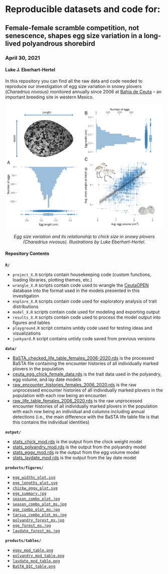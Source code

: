 # Reproducible datasets and code for:
## Female-female scramble competition, not senescence, shapes egg size variation in a long-lived polyandrous shorebird
### April 30, 2021
#### Luke J. Eberhart-Hertel

In this repository you can find all the raw data and code needed to reproduce our investigation of egg size variation in snowy plovers (_Charadrius nivosus_) monitored annually since 2006 at [Bahía de Ceuta](https://www.google.com/maps/@23.9197739,-106.9668912,2358m/data=!3m1!1e3 "Google Map Satellite") – an important breeding site in western Mexico.

<p align="center">
  <img width="600" src="./products/figures/jpg/eggs_plot_ms.jpg">
</p>  

<p align="center" > <i>Egg size variation and its relationship to chick size in snowy plovers (Charadrius nivosus). Illustrations by Luke Eberhart-Hertel.</i></p>

#### Repository Contents
**`R/`**

  - `project_X.R` scripts contain housekeeping code (custom functions, loading libraries, plotting themes, etc.)
  - `wrangle_X.R` scripts contain code used to wrangle the [CeutaOPEN](https://www.nature.com/articles/s41597-020-0490-y "CeutaOPEN") database into the format used in the models presented in this investigation
  - `explore_X.R` scripts contain code used for exploratory analysis of trait distributions
  - `model_X.R` scripts contain code used for modeling and exporting output
  - `results_X.R` scripts contain code used to process the model output into figures and tables
  - `playground.R` script contains untidy code used for testing ideas and visualizations
  - `junkyard.R` script contains untidy code saved from previous versions

**`data/`**
  
  - [BaSTA_checked_life_table_females_2006-2020.rds](https://github.com/leberhartphillips/snowy_plover_eggs/blob/main/data/BaSTA_checked_life_table_females_2006-2020.rds) is the processed BaSTA file containing the encounter histories of all individually marked plovers in the population
  - [ceuta_egg_chick_female_data.rds](https://github.com/leberhartphillips/snowy_plover_eggs/blob/main/data/ceuta_egg_chick_female_data.rds) is the trait data used in the polyandry, egg volume, and lay date models
  - [raw_encounter_histories_females_2006_2020.rds](https://github.com/leberhartphillips/snowy_plover_eggs/blob/main/data/raw_encounter_histories_females_2006_2020.rds) is the raw unprocessed encounter histories of all individually marked plovers in the population with each row being an encounter.
  - [raw_life_table_females_2006_2020.rds](https://github.com/leberhartphillips/snowy_plover_eggs/blob/main/data/raw_life_table_females_2006_2020.rds) is the raw unprocessed encounter histories of all individually marked plovers in the population with each row being an individual and columns including annual detections (i.e., the main difference with the BaSTA life table file is that this contains the individual identities)

**`output/`**

  - [stats_chick_mod.rds](https://github.com/leberhartphillips/snowy_plover_eggs/blob/main/output/stats_chick_mod.rds) is the output from the chick weight model
  - [stats_polyandry_mod.rds](https://github.com/leberhartphillips/snowy_plover_eggs/blob/main/output/stats_polyandry_mod.rds) is the output from the polyandry model
  - [stats_eggv_mod.rds](https://github.com/leberhartphillips/snowy_plover_eggs/blob/main/output/stats_eggv_mod.rds) is the output from the egg volume model
  - [stats_laydate_mod.rds](https://github.com/leberhartphillips/snowy_plover_eggs/blob/main/output) is the output from the lay date model

**`products/figures/`**

  - [`egg_widths_plot.svg`](https://github.com/leberhartphillips/Ceuta_CLOSED/blob/master/data/Ceuta_CLOSED_version_releases/Ceuta_CLOSED_v1-1.sqlite)
  - [`egg_lengths_plot.svg`](https://github.com/leberhartphillips/Ceuta_CLOSED/blob/master/data/Ceuta_CLOSED_version_releases/Ceuta_CLOSED_v1-1.sqlite)
  - [`chickw_eggv_plot.svg`](https://github.com/leberhartphillips/Ceuta_CLOSED/blob/master/data/Ceuta_CLOSED_version_releases/Ceuta_CLOSED_v1-1.sqlite)  
  - [`egg_summary.jpg`](https://github.com/leberhartphillips/Ceuta_CLOSED/blob/master/data/Ceuta_CLOSED_version_releases/Ceuta_CLOSED_v1-1.sqlite) 
  - [`season_combo_plot.jpg`](https://github.com/leberhartphillips/Ceuta_CLOSED/blob/master/data/Ceuta_CLOSED_version_releases/Ceuta_CLOSED_v1-1.sqlite)  
  - [`season_combo_plot_ms.jpg`](https://github.com/leberhartphillips/Ceuta_CLOSED/blob/master/data/Ceuta_CLOSED_version_releases/Ceuta_CLOSED_v1-1.sqlite)  
  - [`age_combo_plot_ms.jpg`](https://github.com/leberhartphillips/Ceuta_CLOSED/blob/master/data/Ceuta_CLOSED_version_releases/Ceuta_CLOSED_v1-1.sqlite) 
  - [`tarsus_combo_plot_ms.jpg`](https://github.com/leberhartphillips/Ceuta_CLOSED/blob/master/data/Ceuta_CLOSED_version_releases/Ceuta_CLOSED_v1-1.sqlite) 
  - [`polyandry_forest_ms.jpg`](https://github.com/leberhartphillips/Ceuta_CLOSED/blob/master/data/Ceuta_CLOSED_version_releases/Ceuta_CLOSED_v1-1.sqlite)  
  - [`egg_forest_ms.jpg`](https://github.com/leberhartphillips/Ceuta_CLOSED/blob/master/data/Ceuta_CLOSED_version_releases/Ceuta_CLOSED_v1-1.sqlite)
  - [`laydate_forest_ms.jpg`](https://github.com/leberhartphillips/Ceuta_CLOSED/blob/master/data/Ceuta_CLOSED_version_releases/Ceuta_CLOSED_v1-1.sqlite)  

**`products/tables/`**

  - [`eggv_mod_table.png`](https://github.com/leberhartphillips/Ceuta_CLOSED/blob/master/data/Ceuta_CLOSED_version_releases/Ceuta_CLOSED_v1-1.sqlite)
  - [`polyandry_mod_table.png`](https://github.com/leberhartphillips/Ceuta_CLOSED/blob/master/data/Ceuta_CLOSED_version_releases/Ceuta_CLOSED_v1-1.sqlite)
  - [`laydate_mod_table.png`](https://github.com/leberhartphillips/Ceuta_CLOSED/blob/master/data/Ceuta_CLOSED_version_releases/Ceuta_CLOSED_v1-1.sqlite)  
  - [`BaSTA_DIC_table.png`](https://github.com/leberhartphillips/Ceuta_CLOSED/blob/master/data/Ceuta_CLOSED_version_releases/Ceuta_CLOSED_v1-1.sqlite) 